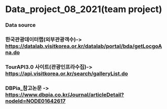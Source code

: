# Data_project_08_2021(team project)
### Data source
### 한국관광데이터랩(외부관광객수)-> https://datalab.visitkorea.or.kr/datalab/portal/bda/getLocgoAna.do
### TourAPI3.0 사이트(관광인프라수집)-> https://api.visitkorea.or.kr/search/galleryList.do
### DBPia_참고논문 -> https://www.dbpia.co.kr/Journal/articleDetail?nodeId=NODE01642617
